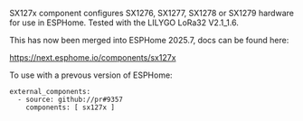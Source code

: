 SX127x component configures SX1276, SX1277, SX1278 or SX1279 hardware for use in ESPHome. Tested with the LILYGO LoRa32 V2.1_1.6.

This has now been merged into ESPHome 2025.7, docs can be found here:

https://next.esphome.io/components/sx127x

To use with a prevous version of ESPHome:
```
external_components:
  - source: github://pr#9357
    components: [ sx127x ]
```

